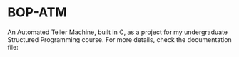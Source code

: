 # BOP-ATM
An Automated Teller Machine, built in C, as a project for my undergraduate Structured Programming course. For more details, check the documentation file:

